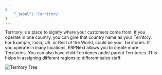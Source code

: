 ```yaml
---
{
	"_label": "Territory"
}
---
```


Territory is a place to signify where your customers come from. If you operate in one country, you can give that country name as your Territory. For Example, India, US, or Rest of the World, could be your Territories. If you operate in many locations, ERPNext allows you to create more Territories. You can also have child Territories under parent Territories. This helps in assigning different regions to different sales staff.




![Territory Tree](img/territory-tree.png)



